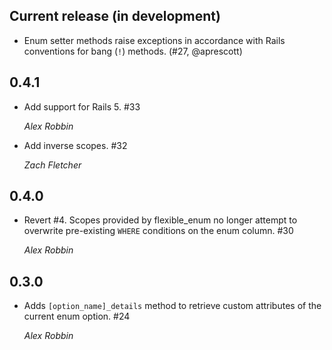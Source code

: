 Current release (in development)
--------------------------------

* Enum setter methods raise exceptions in accordance with Rails conventions for bang (`!`) methods. (#27, @aprescott)

0.4.1
-----

*   Add support for Rails 5. #33

    *Alex Robbin*
*   Add inverse scopes. #32

    *Zach Fletcher*

0.4.0
-----

*   Revert #4. Scopes provided by flexible_enum no longer attempt to overwrite pre-existing `WHERE` conditions on the enum column. #30

    *Alex Robbin*

0.3.0
-----

*   Adds `[option_name]_details` method to retrieve custom attributes of the
    current enum option. #24

    *Alex Robbin*

